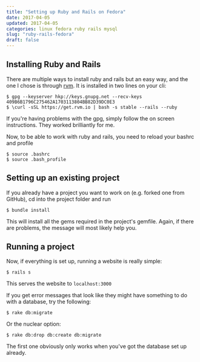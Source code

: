 ```yaml
---
title: "Setting up Ruby and Rails on Fedora"
date: 2017-04-05
updated: 2017-04-05
categories: linux fedora ruby rails mysql 
slug: "ruby-rails-fedora"
draft: false
---
```


## Installing Ruby and Rails

There are multiple ways to install ruby and rails but an easy way, and the one I chose is through [rvm](https://rvm.io/). It is installed in two lines on your cli:

	$ gpg --keyserver hkp://keys.gnupg.net --recv-keys 409B6B1796C275462A1703113804BB82D39DC0E3
	$ \curl -sSL https://get.rvm.io | bash -s stable --rails --ruby

If you're having problems with the gpg, simply follow the on screen instructions. They worked brilliantly for me.

Now, to be able to work with ruby and rails, you need to reload your bashrc and profile

	$ source .bashrc
	$ source .bash_profile


## Setting up an existing project
If you already have a project you want to work on (e.g. forked one from GitHub), cd into the project folder and run

	$ bundle install

This will install all the gems required in the project's gemfile. Again, if there are problems, the message will most likely help you.

## Running a project
Now, if everything is set up, running a website is really simple:

	$ rails s

This serves the website to `localhost:3000`

If you get error messages that look like they might have something to do with a database, try the following:

	$ rake db:migrate

Or the nuclear option:
	
	$ rake db:drop db:create db:migrate

The first one obviously only works when you've got the database set up already.

